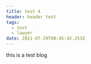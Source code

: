 ```yaml
---
title: test 4
header: header test
tags:
  - test
  - lawyer
date: 2021-07-29T00:45:42.253Z
---
```


this is a test blog
